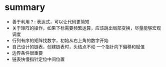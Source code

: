# summary
 - 善于利用 ? : 表达式，可以让代码更简短
 - 关于矩阵的操作，如果下标需要频繁运算，应该跳出局部变换，尽量能够宏观调度
 - 行列有序的矩阵找数字，初始从右上角的数字开始
 - 自己设计的链表，创建链表时，头结点不动 一个指针向下偏移和赋值
 - 边界条件很重要
 - 链表快慢指针定位中间位置
